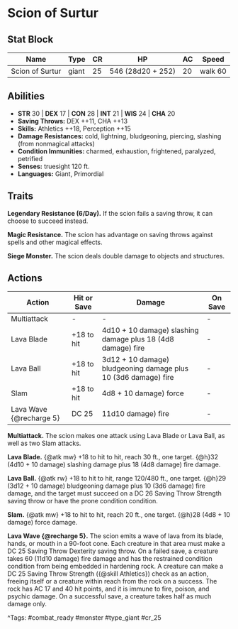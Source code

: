 # Scion of Surtur

## Stat Block

| Name | Type | CR | HP | AC | Speed |
|------|------|----|----|----|-------|
| Scion of Surtur | giant | 25 | 546 (28d20 + 252) | 20 | walk 60 |

## Abilities

- **STR** 30 | **DEX** 17 | **CON** 28 | **INT** 21 | **WIS** 24 | **CHA** 20
- **Saving Throws:** DEX ++11, CHA ++13  
- **Skills:** Athletics ++18, Perception ++15  
- **Damage Resistances:** cold, lightning, bludgeoning, piercing, slashing (from nonmagical attacks)  
- **Condition Immunities:** charmed, exhaustion, frightened, paralyzed, petrified  
- **Senses:** truesight 120 ft.  
- **Languages:** Giant, Primordial

## Traits

**Legendary Resistance (6/Day).** If the scion fails a saving throw, it can choose to succeed instead.

**Magic Resistance.** The scion has advantage on saving throws against spells and other magical effects.

**Siege Monster.** The scion deals double damage to objects and structures.


## Actions

| Action | Hit or Save | Damage | On Save |
|--------|--------------|--------|----------|
| Multiattack | - | - | - |
| Lava Blade | +18 to hit | 4d10 + 10 damage) slashing damage plus 18 (4d8 damage) fire | - |
| Lava Ball | +18 to hit | 3d12 + 10 damage) bludgeoning damage plus 10 (3d6 damage) fire | - |
| Slam | +18 to hit | 4d8 + 10 damage) force | - |
| Lava Wave {@recharge 5} | DC 25 | 11d10 damage) fire | - |

**Multiattack.** The scion makes one attack using Lava Blade or Lava Ball, as well as two Slam attacks.

**Lava Blade.** {@atk mw} +18 to hit to hit, reach 30 ft., one target. {@h}32 (4d10 + 10 damage) slashing damage plus 18 (4d8 damage) fire damage.

**Lava Ball.** {@atk rw} +18 to hit to hit, range 120/480 ft., one target. {@h}29 (3d12 + 10 damage) bludgeoning damage plus 10 (3d6 damage) fire damage, and the target must succeed on a DC 26 Saving Throw Strength saving throw or have the prone condition condition.

**Slam.** {@atk mw} +18 to hit to hit, reach 20 ft., one target. {@h}28 (4d8 + 10 damage) force damage.

**Lava Wave {@recharge 5}.** The scion emits a wave of lava from its blade, hands, or mouth in a 90-foot cone. Each creature in that area must make a DC 25 Saving Throw Dexterity saving throw. On a failed save, a creature takes 60 (11d10 damage) fire damage and has the restrained condition condition from being embedded in hardening rock. A creature can make a DC 25 Saving Throw Strength ({@skill Athletics}) check as an action, freeing itself or a creature within reach from the rock on a success. The rock has AC 17 and 40 hit points, and it is immune to fire, poison, and psychic damage. On a successful save, a creature takes half as much damage only.


^Tags: #combat_ready #monster #type_giant #cr_25